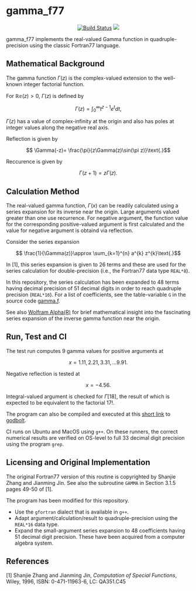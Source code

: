 gamma_f77
==================

<p align="center">
    <a href="https://github.com/ckormanyos/gamma_f77/actions">
        <img src="https://github.com/ckormanyos/gamma_f77/actions/workflows/gamma_f77.yml/badge.svg" alt="Build Status"></a>
    <a href="https://godbolt.org/z/Y3zdd6zd6" alt="godbolt">
        <img src="https://img.shields.io/badge/try%20it%20on-godbolt-green" /></a>
</p>

gamma_f77 implements the real-valued Gamma function in quadruple-precision using
the classic Fortran77 language.

## Mathematical Background

The gamma function $\Gamma\left(z\right)$ is the complex-valued extension
to the well-known integer factorial function.

For $\mathbb{Re}\left(z\right) > 0$, $\Gamma(z)$ is defined by

$$\Gamma(z)=\int_{0}^{\infty}t^{z-1} e^{t} dt\text{,}$$

$\Gamma(z)$ has a value of complex-infinity at the origin and also
has poles at integer values along the negative real axis.

Reflection is given by

$$ \Gamma(-z)= \frac{\pi}{z\Gamma(z)\sin(\pi z)}\text{.}$$

Reccurence is given by

$$ \Gamma(z+1)= z\Gamma(z)\text{.}$$

## Calculation Method

The real-valued gamma function, $\Gamma\left(x\right)$
can be readily calculated using a series expansion
for its inverse near the origin.
Large arguments valued greater than one use recurrence.
For negative argument, the function value for the corresponding
positive-valued argument is first calculated and the value
for negative argument is obtaind via reflection.

Consider the series expansion

$$ \frac{1}{\Gamma(z)}\approx \sum_{k=1}^{n} a^{k} z^{k}\text{.}$$

In [1], this series expansion is given to 26 terms and these are used
for the series calculation for double-precision
(i.e., the Fortran77 data type `REAL*8`).

In this repository, the series calculation has been
expanded to $48$ terms having decimal precision of $51$ decimal digits
in order to reach quadruple precision (`REAL*16`).
For a list of coefficients, see the table-variable `G` in the
source code [gamma.f](./gamma.f).

See also
[Wolfram Alpha(R)](https://www.wolframalpha.com/input?i=Series%5B1%2FGamma%5Bz%5D%2C+%7Bz%2C+0%2C+3%7D%5D)
for brief mathematical insight into the fascinating
series expansion of the inverse gamma function near the origin.

## Run, Test and CI

The test run computes $9$ gamma values
for positive arguments at

$$x = 1.11, 2.21, 3.31, {\ldots} 9.91\text{.}$$

Negative reflection is tested at

$$x=-4.56\text{.}$$

Integral-valued argument is checked for $\Gamma[18]$,
the result of which is expected to be equivalent
to the factorial $17!$.

The program can also be compiled and executed at this
[short link](https://godbolt.org/z/Y3zdd6zd6)
to [godbolt](https://godbolt.org).

CI runs on Ubuntu and MacOS using `g++`.
On these runners, the correct numerical results
are verified on OS-level to full $33$ decimal digit precision
using the program `grep`.

## Licensing and Original Implementation

The original Fortran77 version of this routine is copyrighted by
Shanjie Zhang and Jianming Jin. See also the subroutine `GAMMA`
in Section 3.1.5 pages 49-50 of [1].

The program has been modified for this repository.
  - Use the `gfortran` dialect that is available in `g++`.
  - Adapt argument/calculation/result to quadruple-precision using the `REAL*16` data type.
  - Expand the small-argument series expansion to $48$ coefficients having $51$ decimal digit precision. These have been acquired from a computer algebra system.

## References

[1] Shanjie Zhang and Jianming Jin, _Computation_ _of_ _Special_ _Functions_,
Wiley, 1996, ISBN: 0-471-11963-6, LC: QA351.C45
